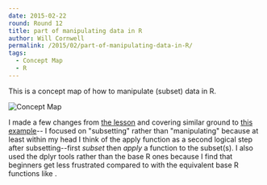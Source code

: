 ```yaml
---
date: 2015-02-22
round: Round 12
title: part of manipulating data in R
author: Will Cornwell
permalink: /2015/02/part-of-manipulating-data-in-R/
tags:
  - Concept Map
  - R
---
```


This is a concept map of how to manipulate (subset) data in R.  

![Concept Map](http://i.imgur.com/THQRYoi.jpg)

I made a few changes from [the lesson](http://software-carpentry.org/v5/novice/r/01-starting-with-data.html) and covering similar ground to [this example](http://swcarpentry.github.io/training-course/2014/06/concept-map-subsetting-in-r/)--
I focused on "subsetting" rather than "manipulating" because at least within my head I think of 
the apply function as a second logical step after subsetting--first *subset* then *apply* a function to the
subset(s).  I also used the dplyr tools rather than the base R ones because I find that beginners get less frustrated compared to with the equivalent base R functions like .  

